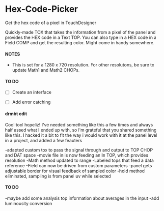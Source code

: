 # Hex-Code-Picker
Get the hex code of a pixel in TouchDesigner

Quickly-made TOX that takes the information from a pixel of the panel and provides the HEX code in a Text TOP. You can also type in a HEX code in a Field COMP and get the resulting color. Might come in handy somewhere.

#### NOTES
* This is set for a 1280 x 720 resolution. For other resolutons, be sure to update Math1 and Math2 CHOPs.

#### TO DO
- [ ] Create an interface
- [ ] Add error catching


#### drmbt edit
Cool tool hopeliz! I've needed something like this a few times and always half assed what I ended up with, so I'm grateful that you shared something like this. I hacked it a bit to fit the way i would work with it at the panel level in a project, and added a few feauters 

-adapted custom tox to pass the signal through and output to TOP CHOP and DAT space
-movie file in is now feeding an In TOP, which provides resolution
-Math method updated to range
-Labeled tops that feed a data reference
-Field can now be driven from custom parameters
-panel gets adjustable border for visual feedback of sampled color
-hold method eliminated, sampling is from panel uv while selected

#### TO DO
-maybe add some analysis top information about averages in the input
-add luminousity conversion